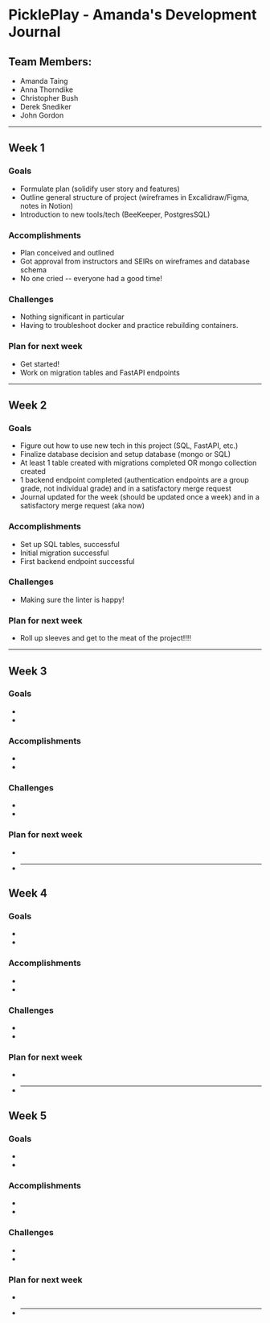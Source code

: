 # PicklePlay - Amanda's Development Journal

## Team Members:

- Amanda Taing
- Anna Thorndike
- Christopher Bush
- Derek Snediker
- John Gordon

---

## Week 1

### Goals

- Formulate plan (solidify user story and features)
- Outline general structure of project (wireframes in Excalidraw/Figma, notes in Notion)
- Introduction to new tools/tech (BeeKeeper, PostgresSQL)

### Accomplishments

- Plan conceived and outlined
- Got approval from instructors and SEIRs on wireframes and database schema
- No one cried -- everyone had a good time!

### Challenges

- Nothing significant in particular
- Having to troubleshoot docker and practice rebuilding containers.

### Plan for next week

- Get started!
- Work on migration tables and FastAPI endpoints

---

## Week 2

### Goals

- Figure out how to use new tech in this project (SQL, FastAPI, etc.)
- Finalize database decision and setup database (mongo or SQL)
- At least 1 table created with migrations completed OR mongo collection created
- 1 backend endpoint completed (authentication endpoints are a group grade, not individual grade) and in a satisfactory merge request
- Journal updated for the week (should be updated once a week) and in a satisfactory merge request (aka now)

### Accomplishments

- Set up SQL tables, successful
- Initial migration successful
- First backend endpoint successful

### Challenges

- Making sure the linter is happy!

### Plan for next week

- Roll up sleeves and get to the meat of the project!!!!

---

## Week 3

### Goals

-
-

### Accomplishments

-
-

### Challenges

-
-

### Plan for next week

-
- ***

## Week 4

### Goals

-
-

### Accomplishments

-
-

### Challenges

-
-

### Plan for next week

-
- ***

## Week 5

### Goals

-
-

### Accomplishments

-
-

### Challenges

-
-

### Plan for next week

-
- ***
